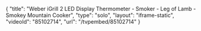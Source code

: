{
    "title": "Weber iGrill 2 LED Display Thermometer - Smoker - Leg of Lamb - Smokey Mountain Cooker",
    "type": "solo",
    "layout": "iframe-static",
    "videoId": "85102714",
    "url": "\/tvpembed\/85102714"
}